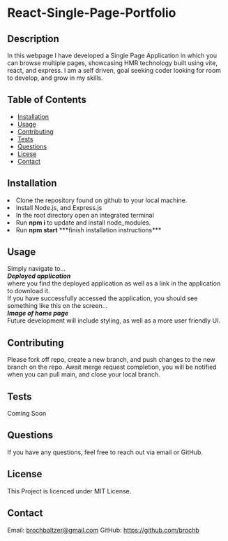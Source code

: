 
  # React-Single-Page-Portfolio

  ## Description
  In this webpage I have developed a Single Page Application in which you can browse multiple pages, showcasing HMR technology built using vite, react, and express. I am a self driven, goal seeking coder looking for room to develop, and grow in my skills.

  ## Table of Contents
  - [Installation](#installation)
  - [Usage](#usage)
  - [Contributing](#contributing)
  - [Tests](#tests)
  - [Questions](#questions)
  - [Licese](#license)
  - [Contact](#contact)

  ## Installation
  <li>Clone the repository found on github to your local machine.<br><li>Install Node.js, and Express.js<br><li>In the root directory open an integrated terminal<br><li>Run <strong>npm i</strong> to update and install node_modules.<br><li>Run <strong>npm start</strong>
  ***finish installation instructions***

  ## Usage
  Simply navigate to...<br>
  ***Deployed application***<br>
  where you find the deployed application as well as a link in the application to download it.<br>
  If you have successfully accessed the application, you should see something like this on the screen...<br>
  ***Image of home page***<br>
  Future development will include styling, as well as a more user friendly UI.

  ## Contributing
  Please fork off repo, create a new branch, and push changes to the new branch on the repo. Await merge request completion, you will be notified when you can pull main, and close your local branch.

  ## Tests
  Coming Soon

  ## Questions
  If you have any questions, feel free to reach out via email or GitHub.

  ## License
  This Project is licenced under MIT License.

  ## Contact
  Email: brochbaltzer@gmail.com
  GitHub: https://github.com/brochb
  